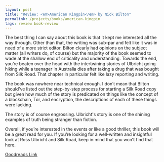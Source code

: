 ```yaml
---
layout: post
title: "Review: <em>American Kingpin</em> by Nick Bilton"
permalink: /projects/books/american-kingpin
tags: review book-review
---
```

The best thing I can say about this book is that it kept me interested all the way through. Other than that, the writing was sub-par and felt like it was in need of a more strict editor. Bilton clearly had opinions on the subject matter (all writers do, of course) but the majority of the book seemed to wade at the shallow end of criticality and understanding. Towards the end, you’re beaten over the head with the intertwining stories of Ulbricht going hiking while a teenager in Australia dies after taking a drug that was bought from Silk Road. That chapter in particular felt like lazy reporting and writing.

The book was nowhere near technical enough. I don’t mean that Bilton should’ve listed out the step-by-step process for starting a Silk Road copy but given how much of the story is predicated on things like the concept of a blockchain, Tor, and encryption, the descriptions of each of these things were lacking.

The story is of course engrossing. Ulbricht's story is one of the shining examples of truth being stranger than fiction.

Overall, if you’re interested in the events or like a good thriller, this book will be a great read for you. If you’re looking for a well-written and insightful look at Ross Ulbricht and Silk Road, keep in mind that you won’t find that here.

[Goodreads Link](https://www.goodreads.com/book/show/31920777-american-kingpin)